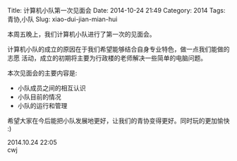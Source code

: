 Title: 计算机小队第一次见面会
Date: 2014-10-24 21:49
Category: 2014
Tags: 青协,小队
Slug: xiao-dui-jian-mian-hui

本周五晚上，我们计算机小队进行了第一次的见面会。

计算机小队的成立的原因在于我们希望能够结合自身专业特色，做一点我们能做的志愿
活动，成立的初期将主要为行政楼的老师解决一些简单的电脑问题。

本次见面会的主要内容是:

* 小队成员之间的相互认识
* 小队目前的情况
* 小队的运行和管理

希望大家在今后能把小队发展地更好，让我们的青协变得更好。同时玩的更加愉快 :)


2014.10.24 22:05  
cwj
